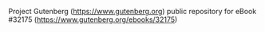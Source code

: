 Project Gutenberg (https://www.gutenberg.org) public repository for eBook #32175 (https://www.gutenberg.org/ebooks/32175)
